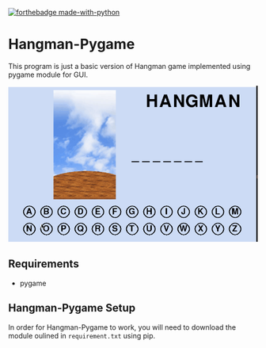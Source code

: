 [![forthebadge made-with-python](http://ForTheBadge.com/images/badges/made-with-python.svg)](https://www.python.org/)


# Hangman-Pygame

This program is just a basic version of Hangman game implemented using pygame module for GUI.

![](hangman.gif)

## Requirements
 - pygame

## Hangman-Pygame Setup
In order for Hangman-Pygame to work, you will need to download the module oulined in `requirement.txt` using pip.  
